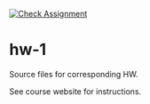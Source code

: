 [![Check Assignment](https://github.com/vizdata-s24/hw-1/workflows/Check%20Assignment/badge.svg)](https://github.com/vizdata-s24/hw-1/actions?query=workflow:%22Check%20Assignment%22)


# hw-1

Source files for corresponding HW.

See course website for instructions.

